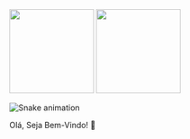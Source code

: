 <div aling= center>
  <img height="150em" src="https://github-readme-stats.vercel.app/api?username=FranMarri&show_icons=true&theme=dracula&include_all_commits=true&count_private=true"/>
  <img height="150em" src="https://github-readme-stats.vercel.app/api/top-langs/?username=FranMarri&layout=compact&langs_count=7&theme=dracula"/>
  
  ![Snake animation](https://github.com/FranMarri/FranMarri/blob/output/github-contribution-grid-snake.svg)
</div>  
Olá, Seja Bem-Vindo! 👋

<!--
**FranMarri/FranMarri** is a ✨ _special_ ✨ repository because its `README.md` (this file) appears on your GitHub profile.

Here are some ideas to get you started:

- 🔭 I’m currently working on ...
- 🌱 I’m currently learning ...
- 👯 I’m looking to collaborate on ...
- 🤔 I’m looking for help with ...
- 💬 Ask me about ...
- 📫 How to reach me: ...
- 😄 Pronouns: ...
- ⚡ Fun fact: ...
-->
